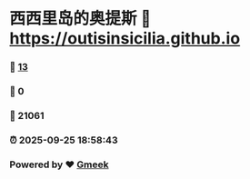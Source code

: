 # 西西里岛的奥提斯 :link: https://outisinsicilia.github.io 
### :page_facing_up: [13](https://outisinsicilia.github.io/tag.html) 
### :speech_balloon: 0 
### :hibiscus: 21061 
### :alarm_clock: 2025-09-25 18:58:43 
### Powered by :heart: [Gmeek](https://github.com/Meekdai/Gmeek)
